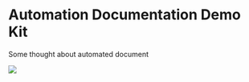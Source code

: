 # Automation Documentation Demo Kit

Some thought about automated document

[![](https://res.cloudinary.com/digf90pwi/image/upload/v1572254706/2019-10-28_17-24-31_kdyshb.png)](https://automation-documentation.demo.netlify.fornever.org)
